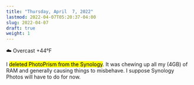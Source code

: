```yaml
---
title: "Thursday, April  7, 2022"
lastmod: 2022-04-07T05:20:37-04:00
slug: 2022-04-07
draft: true
weight: 1
---
```


☁️   Overcast +44°F

I <mark>deleted PhotoPrism from the Synology</mark>. It was chewing up all my (4GB) of RAM and generally causing things to misbehave. I suppose Synology Photos will have to do for now.

[//]: # "Exported with love from a post written in Org mode"
[//]: # "- https://github.com/kaushalmodi/ox-hugo"
